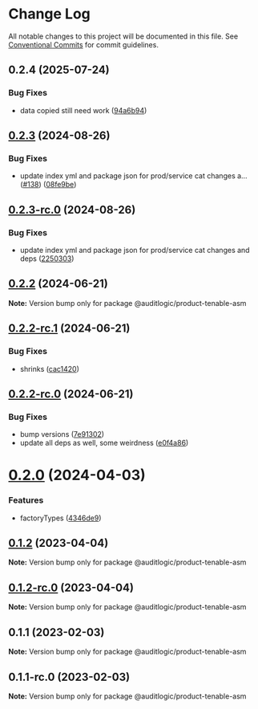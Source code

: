 # Change Log

All notable changes to this project will be documented in this file.
See [Conventional Commits](https://conventionalcommits.org) for commit guidelines.

## 0.2.4 (2025-07-24)


### Bug Fixes

* data copied still need work ([94a6b94](https://github.com/zerobias-org/product/commit/94a6b942fb0516367548599d739529536132755a))





## [0.2.3](https://github.com/auditlogic/product/compare/@auditlogic/product-tenable-asm@0.2.2...@auditlogic/product-tenable-asm@0.2.3) (2024-08-26)


### Bug Fixes

* update index yml and package json for prod/service cat changes a… ([#138](https://github.com/auditlogic/product/issues/138)) ([08fe9be](https://github.com/auditlogic/product/commit/08fe9beb1c8457462a19bc69caa02e6212d97e1a))





## [0.2.3-rc.0](https://github.com/auditlogic/product/compare/@auditlogic/product-tenable-asm@0.2.2...@auditlogic/product-tenable-asm@0.2.3-rc.0) (2024-08-26)


### Bug Fixes

* update index yml and package json for prod/service cat changes and deps ([2250303](https://github.com/auditlogic/product/commit/225030363a363608240135b7ebed386b28f01e4b))





## [0.2.2](https://github.com/auditlogic/product/compare/@auditlogic/product-tenable-asm@0.2.2-rc.1...@auditlogic/product-tenable-asm@0.2.2) (2024-06-21)

**Note:** Version bump only for package @auditlogic/product-tenable-asm





## [0.2.2-rc.1](https://github.com/auditlogic/product/compare/@auditlogic/product-tenable-asm@0.2.2-rc.0...@auditlogic/product-tenable-asm@0.2.2-rc.1) (2024-06-21)


### Bug Fixes

* shrinks ([cac1420](https://github.com/auditlogic/product/commit/cac14200fefcd8183ab69fe89a47bd3f70f563e9))





## [0.2.2-rc.0](https://github.com/auditlogic/product/compare/@auditlogic/product-tenable-asm@0.2.0...@auditlogic/product-tenable-asm@0.2.2-rc.0) (2024-06-21)


### Bug Fixes

* bump versions ([7e91302](https://github.com/auditlogic/product/commit/7e913023b8b312150ed7762c32fbbe616be71de5))
* update all deps as well, some weirdness ([e0f4a86](https://github.com/auditlogic/product/commit/e0f4a864714e2d3de6bbf3da014d5312fe53be2f))





# [0.2.0](https://github.com/auditlogic/product/compare/@auditlogic/product-tenable-asm@0.1.2...@auditlogic/product-tenable-asm@0.2.0) (2024-04-03)


### Features

* factoryTypes ([4346de9](https://github.com/auditlogic/product/commit/4346de92693aee892fccf725338ffc7b80ab182b))





## [0.1.2](https://github.com/auditlogic/product/compare/@auditlogic/product-tenable-asm@0.1.1...@auditlogic/product-tenable-asm@0.1.2) (2023-04-04)

**Note:** Version bump only for package @auditlogic/product-tenable-asm





## [0.1.2-rc.0](https://github.com/auditlogic/product/compare/@auditlogic/product-tenable-asm@0.1.1...@auditlogic/product-tenable-asm@0.1.2-rc.0) (2023-04-04)

**Note:** Version bump only for package @auditlogic/product-tenable-asm





## 0.1.1 (2023-02-03)

**Note:** Version bump only for package @auditlogic/product-tenable-asm





## 0.1.1-rc.0 (2023-02-03)

**Note:** Version bump only for package @auditlogic/product-tenable-asm
